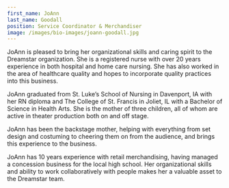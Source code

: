 ```yaml
---
first_name: JoAnn
last_name: Goodall
position: Service Coordinator & Merchandiser
image: /images/bio-images/joann-goodall.jpg
---
```


JoAnn is pleased to bring her organizational skills and caring spirit to the Dreamstar organization. She is a registered nurse with over 20 years experience in both hospital and home care nursing. She has also worked in the area of healthcare quality and hopes to incorporate quality practices into this business.

JoAnn graduated from St. Luke’s School of Nursing in Davenport, IA with her RN diploma and The College of St. Francis in Joliet, IL with a Bachelor of Science in Health Arts. She is the mother of three children, all of whom are active in theater production both on and off stage.

JoAnn has been the backstage mother, helping with everything from set design and costuming to cheering them on from the audience, and brings this experience to the business.

JoAnn has 10 years experience with retail merchandising, having managed a concession business for the local high school. Her organizational skills and ability to work collaboratively with people makes her a valuable asset to the Dreamstar team.
